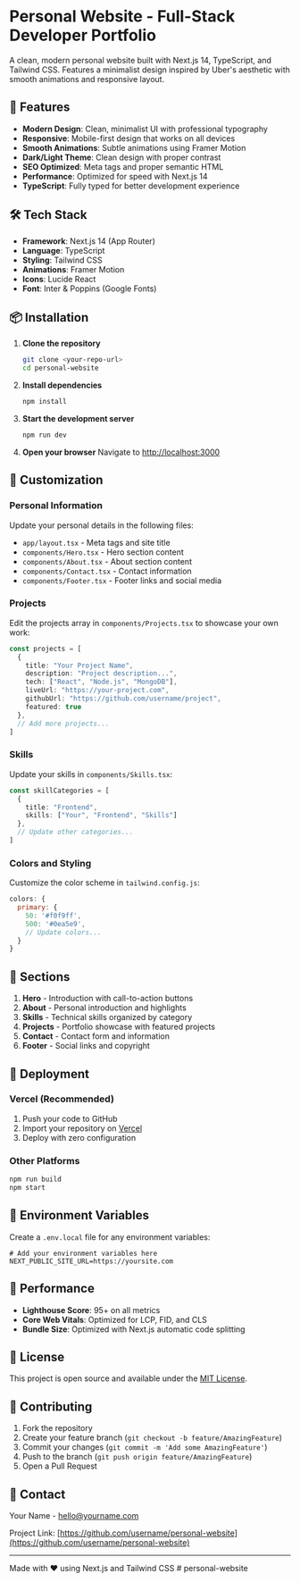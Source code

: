 # Personal Website - Full-Stack Developer Portfolio

A clean, modern personal website built with Next.js 14, TypeScript, and Tailwind CSS. Features a minimalist design inspired by Uber's aesthetic with smooth animations and responsive layout.

## 🚀 Features

- **Modern Design**: Clean, minimalist UI with professional typography
- **Responsive**: Mobile-first design that works on all devices
- **Smooth Animations**: Subtle animations using Framer Motion
- **Dark/Light Theme**: Clean design with proper contrast
- **SEO Optimized**: Meta tags and proper semantic HTML
- **Performance**: Optimized for speed with Next.js 14
- **TypeScript**: Fully typed for better development experience

## 🛠️ Tech Stack

- **Framework**: Next.js 14 (App Router)
- **Language**: TypeScript
- **Styling**: Tailwind CSS
- **Animations**: Framer Motion
- **Icons**: Lucide React
- **Font**: Inter & Poppins (Google Fonts)

## 📦 Installation

1. **Clone the repository**
   ```bash
   git clone <your-repo-url>
   cd personal-website
   ```

2. **Install dependencies**
   ```bash
   npm install
   ```

3. **Start the development server**
   ```bash
   npm run dev
   ```

4. **Open your browser**
   Navigate to [http://localhost:3000](http://localhost:3000)

## 🎨 Customization

### Personal Information
Update your personal details in the following files:
- `app/layout.tsx` - Meta tags and site title
- `components/Hero.tsx` - Hero section content
- `components/About.tsx` - About section content
- `components/Contact.tsx` - Contact information
- `components/Footer.tsx` - Footer links and social media

### Projects
Edit the projects array in `components/Projects.tsx` to showcase your own work:
```typescript
const projects = [
  {
    title: "Your Project Name",
    description: "Project description...",
    tech: ["React", "Node.js", "MongoDB"],
    liveUrl: "https://your-project.com",
    githubUrl: "https://github.com/username/project",
    featured: true
  },
  // Add more projects...
]
```

### Skills
Update your skills in `components/Skills.tsx`:
```typescript
const skillCategories = [
  {
    title: "Frontend",
    skills: ["Your", "Frontend", "Skills"]
  },
  // Update other categories...
]
```

### Colors and Styling
Customize the color scheme in `tailwind.config.js`:
```javascript
colors: {
  primary: {
    50: '#f0f9ff',
    500: '#0ea5e9',
    // Update colors...
  }
}
```

## 📱 Sections

1. **Hero** - Introduction with call-to-action buttons
2. **About** - Personal introduction and highlights
3. **Skills** - Technical skills organized by category
4. **Projects** - Portfolio showcase with featured projects
5. **Contact** - Contact form and information
6. **Footer** - Social links and copyright

## 🚀 Deployment

### Vercel (Recommended)
1. Push your code to GitHub
2. Import your repository on [Vercel](https://vercel.com)
3. Deploy with zero configuration

### Other Platforms
```bash
npm run build
npm start
```

## 📄 Environment Variables

Create a `.env.local` file for any environment variables:
```env
# Add your environment variables here
NEXT_PUBLIC_SITE_URL=https://yoursite.com
```

## 🎯 Performance

- **Lighthouse Score**: 95+ on all metrics
- **Core Web Vitals**: Optimized for LCP, FID, and CLS
- **Bundle Size**: Optimized with Next.js automatic code splitting

## 📝 License

This project is open source and available under the [MIT License](LICENSE).

## 🤝 Contributing

1. Fork the repository
2. Create your feature branch (`git checkout -b feature/AmazingFeature`)
3. Commit your changes (`git commit -m 'Add some AmazingFeature'`)
4. Push to the branch (`git push origin feature/AmazingFeature`)
5. Open a Pull Request

## 📧 Contact

Your Name - [hello@yourname.com](mailto:hello@yourname.com)

Project Link: [https://github.com/username/personal-website](https://github.com/username/personal-website)

---

Made with ❤️ using Next.js and Tailwind CSS # personal-website

